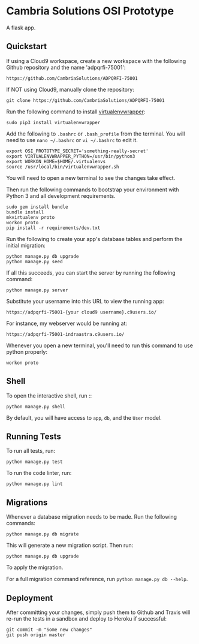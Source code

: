 Cambria Solutions OSI Prototype
===============================

A flask app.


Quickstart
----------

If using a Cloud9 workspace, create a new workspace with the following Github
repository and the name 'adpqrfi-75001':

    https://github.com/CambriaSolutions/ADPQRFI-75001

If NOT using Cloud9, manually clone the repository:

    git clone https://github.com/CambriaSolutions/ADPQRFI-75001

Run the following command to install
[virtualenvwrapper](https://virtualenvwrapper.readthedocs.io/en/latest/):

    sudo pip3 install virtualenvwrapper

Add the following to ``.bashrc`` or ``.bash_profile`` from the terminal. You will
need to use ``nano ~/.bashrc`` or ``vi ~/.bashrc`` to edit it.

    export OSI_PROTOTYPE_SECRET='something-really-secret'
    export VIRTUALENVWRAPPER_PYTHON=/usr/bin/python3
    export WORKON_HOME=$HOME/.virtualenvs
    source /usr/local/bin/virtualenvwrapper.sh

You will need to open a new terminal to see the changes take effect.

Then run the following commands to bootstrap your environment with Python 3 and
all development requirements.

    sudo gem install bundle
    bundle install
    mkvirtualenv proto
    workon proto
    pip install -r requirements/dev.txt

Run the following to create your app's database tables and perform the initial migration:

    python manage.py db upgrade
    python manage.py seed

If all this succeeds, you can start the server by running the following command:

    python manage.py server

Substitute your username into this URL to view the running app:

    https://adpqrfi-75001-{your cloud9 username}.c9users.io/

For instance, my webserver would be running at:

    https://adpqrfi-75001-indraastra.c9users.io/

Whenever you open a new terminal, you'll need to run this command to use
python properly:

    workon proto


Shell
-----

To open the interactive shell, run ::

    python manage.py shell

By default, you will have access to ``app``, ``db``, and the ``User`` model.


Running Tests
-------------

To run all tests, run:

    python manage.py test

To run the code linter, run:

    python manage.py lint


Migrations
----------

Whenever a database migration needs to be made. Run the following commands:

    python manage.py db migrate

This will generate a new migration script. Then run:

    python manage.py db upgrade

To apply the migration.

For a full migration command reference, run ``python manage.py db --help``.


Deployment
----------

After committing your changes, simply push them to Github and Travis will re-run the tests in a sandbox and deploy to Heroku if 
successful:

    git commit -m "Some new changes"
    git push origin master
